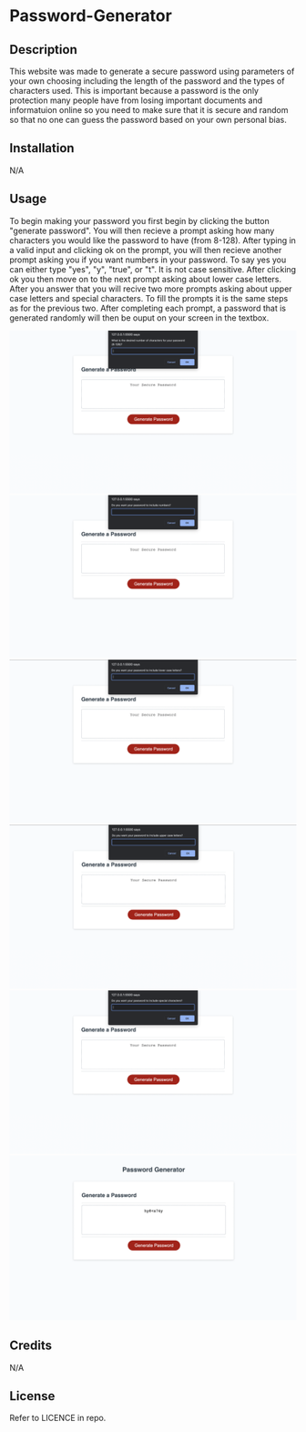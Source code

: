 # Password-Generator

## Description

This website was made to generate a secure password using parameters of your own choosing including the length of the password and the types of characters used. This is important because a password is the only protection many people have from losing important documents and informatuion online so you need to make sure that it is secure and random so that no one can guess the password based on your own personal bias.


## Installation

N/A

## Usage

To begin making your password you first begin by clicking the button "generate password". You will then recieve a prompt asking how many characters you would like the password to have (from 8-128). After typing in a valid input and clicking ok on the prompt, you will then recieve another prompt asking you if you want numbers in your password. To say yes you can either type "yes", "y", "true", or "t". It is not case sensitive. After clicking ok you then move on to the next prompt asking about lower case letters. After you answer that you will recive two more prompts asking about upper case letters and special characters. To fill the prompts it is the same steps as for the previous two. After completing each prompt, a password that is generated randomly will then be ouput on your screen in the textbox.

![Number of Characters](./assets/NumberOfCharacters.png)
![Numbers](./assets/Numbers.png)
![Lower Case](./assets/Lower-Case.png)
![Upper Case](./assets/Upper-Case.png)
![Special Characters](./assets/Special-Characters.png)
![Password Result](./assets/Initial-Screen.png)


## Credits

N/A

## License

Refer to LICENCE in repo.
